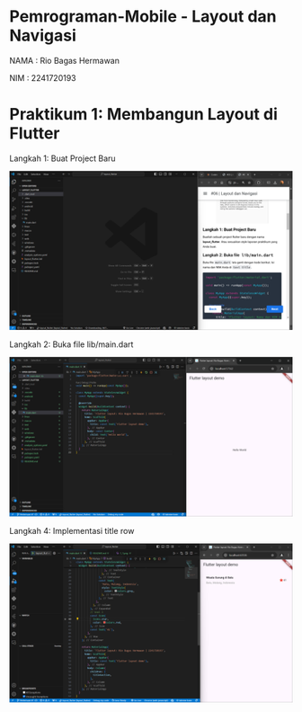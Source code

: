 # Pemrograman-Mobile - Layout dan Navigasi

NAMA     : Rio Bagas Hermawan

NIM      : 2241720193


# Praktikum 1: Membangun Layout di Flutter

Langkah 1: Buat Project Baru

![Screenshots Langkah 1](images/1_1.png)

Langkah 2: Buka file lib/main.dart

![Screenshots Langkah 2](images/1_2.png)

Langkah 4: Implementasi title row

![Screenshots Langkah 1](images/1_4.png)
